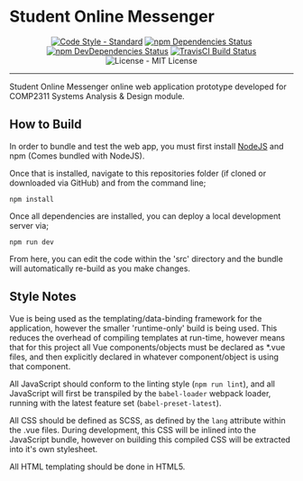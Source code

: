 # Student Online Messenger
<p align="center">
  <a href="http://standardjs.com/"><img src="https://img.shields.io/badge/code%20style-standard-brightgreen.svg" alt="Code Style - Standard"></a>
  <a href="https://david-dm.org/jp-systems/som"><img src="https://david-dm.org/jp-systems/som/status.svg" alt="npm Dependencies Status"></a>
  <a href="https://david-dm.org/jp-systems/som?type=dev"><img src="https://david-dm.org/jp-systems/som/dev-status.svg" alt="npm DevDependencies Status"></a>
  <a href="https://travis-ci.org/jp-systems/som"><img src="https://travis-ci.org/jp-systems/som.svg?branch=master" alt="TravisCI Build Status"></a>
  <img src="https://img.shields.io/github/license/jp-systems/som.svg" alt="License - MIT License">
</p>

---

Student Online Messenger online web application prototype developed for COMP2311 Systems Analysis & Design module.

## How to Build
In order to bundle and test the web app, you must first install <a href="https://nodejs.org/en/">NodeJS</a> and npm (Comes bundled with NodeJS).

Once that is installed, navigate to this repositories folder (if cloned or downloaded via GitHub) and from the command line;

````
npm install
````

Once all dependencies are installed, you can deploy a local development server via;

````
npm run dev
````

From here, you can edit the code within the 'src' directory and the bundle will automatically re-build as you make changes.

## Style Notes
Vue is being used as the templating/data-binding framework for the application, however the smaller 'runtime-only' build is being used. This reduces the overhead of compiling templates at run-time, however means that for this project all Vue components/objects must be declared as *.vue files, and then explicitly declared in whatever component/object is using that component.

All JavaScript should conform to the linting style (`npm run lint`), and all JavaScript will first be transpiled by the `babel-loader` webpack loader, running with the latest feature set (`babel-preset-latest`).

All CSS should be defined as SCSS, as defined by the `lang` attribute within the .vue files. During development, this CSS will be inlined into the JavaScript bundle, however on building this compiled CSS will be extracted into it's own stylesheet.

All HTML templating should be done in HTML5.
